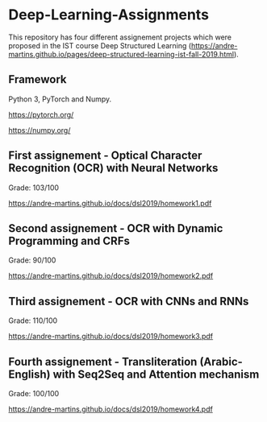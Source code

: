 # Deep-Learning-Assignments
This repository has four different assignement projects which were proposed in the IST course Deep Structured Learning (https://andre-martins.github.io/pages/deep-structured-learning-ist-fall-2019.html).

## Framework
Python 3, PyTorch and Numpy.

https://pytorch.org/

https://numpy.org/

## First assignement - Optical Character Recognition (OCR) with Neural Networks
Grade: 103/100

https://andre-martins.github.io/docs/dsl2019/homework1.pdf

## Second assignement - OCR with Dynamic Programming and CRFs
Grade: 90/100

https://andre-martins.github.io/docs/dsl2019/homework2.pdf

## Third assignement - OCR with CNNs and RNNs
Grade: 110/100

https://andre-martins.github.io/docs/dsl2019/homework3.pdf

## Fourth assignement - Transliteration (Arabic-English) with Seq2Seq and Attention mechanism
Grade: 100/100

https://andre-martins.github.io/docs/dsl2019/homework4.pdf